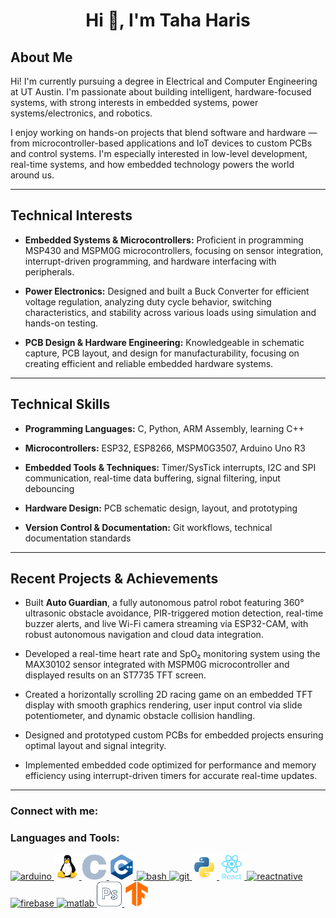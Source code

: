 <h1 align="center">Hi 👋, I'm Taha Haris</h1>

## About Me

Hi! I'm currently pursuing a degree in Electrical and Computer Engineering at UT Austin. I'm passionate about building intelligent, hardware-focused systems, with strong interests in embedded systems, power systems/electronics, and robotics.

I enjoy working on hands-on projects that blend software and hardware — from microcontroller-based applications and IoT devices to custom PCBs and control systems. I'm especially interested in low-level development, real-time systems, and how embedded technology powers the world around us.

---

## Technical Interests

- **Embedded Systems & Microcontrollers:** Proficient in programming MSP430 and MSPM0G microcontrollers, focusing on sensor integration, interrupt-driven programming, and hardware interfacing with peripherals.

- **Power Electronics:** Designed and built a Buck Converter for efficient voltage regulation, analyzing duty cycle behavior, switching characteristics, and stability across various loads using simulation and hands-on testing.

- **PCB Design & Hardware Engineering:** Knowledgeable in schematic capture, PCB layout, and design for manufacturability, focusing on creating efficient and reliable embedded hardware systems.

---

## Technical Skills

- **Programming Languages:** C, Python, ARM Assembly, learning C++

- **Microcontrollers:** ESP32, ESP8266, MSPM0G3507, Arduino Uno R3

- **Embedded Tools & Techniques:** Timer/SysTick interrupts, I2C and SPI communication, real-time data buffering, signal filtering, input debouncing

- **Hardware Design:** PCB schematic design, layout, and prototyping

- **Version Control & Documentation:** Git workflows, technical documentation standards

---

## Recent Projects & Achievements

- Built **Auto Guardian**, a fully autonomous patrol robot featuring 360° ultrasonic obstacle avoidance, PIR-triggered motion detection, real-time buzzer alerts, and live Wi-Fi camera streaming via ESP32-CAM, with robust autonomous navigation and cloud data integration.

- Developed a real-time heart rate and SpO₂ monitoring system using the MAX30102 sensor integrated with MSPM0G microcontroller and displayed results on an ST7735 TFT screen.

- Created a horizontally scrolling 2D racing game on an embedded TFT display with smooth graphics rendering, user input control via slide potentiometer, and dynamic obstacle collision handling.

- Designed and prototyped custom PCBs for embedded projects ensuring optimal layout and signal integrity.

- Implemented embedded code optimized for performance and memory efficiency using interrupt-driven timers for accurate real-time updates.

---

<h3 align="left">Connect with me:</h3>
<p align="left">
<!-- Add your social links here, e.g.: -->
<!-- <a href="https://linkedin.com/in/tahaharis" target="_blank">LinkedIn</a> -->
</p>

<h3 align="left">Languages and Tools:</h3>
<p align="left">
  <!-- Hardware / Embedded first -->
  <a href="https://www.arduino.cc/" target="_blank" rel="noreferrer">
    <img src="https://cdn.worldvectorlogo.com/logos/arduino-1.svg" alt="arduino" width="40" height="40"/>
  </a>
  <a href="https://www.linux.org/" target="_blank" rel="noreferrer">
    <img src="https://raw.githubusercontent.com/devicons/devicon/master/icons/linux/linux-original.svg" alt="linux" width="40" height="40"/>
  </a>
  <a href="https://www.cprogramming.com/" target="_blank" rel="noreferrer">
    <img src="https://raw.githubusercontent.com/devicons/devicon/master/icons/c/c-original.svg" alt="c" width="40" height="40"/>
  </a>
  <a href="https://www.w3schools.com/cpp/" target="_blank" rel="noreferrer">
    <img src="https://raw.githubusercontent.com/devicons/devicon/master/icons/cplusplus/cplusplus-original.svg" alt="cplusplus" width="40" height="40"/>
  </a>

  <!-- Scripting / Shell -->
  <a href="https://www.gnu.org/software/bash/" target="_blank" rel="noreferrer">
    <img src="https://www.vectorlogo.zone/logos/gnu_bash/gnu_bash-icon.svg" alt="bash" width="40" height="40"/>
  </a>

  <!-- Version control -->
  <a href="https://git-scm.com/" target="_blank" rel="noreferrer">
    <img src="https://www.vectorlogo.zone/logos/git-scm/git-scm-icon.svg" alt="git" width="40" height="40"/>
  </a>

  <!-- Software & Frameworks -->
  <a href="https://www.python.org" target="_blank" rel="noreferrer">
    <img src="https://raw.githubusercontent.com/devicons/devicon/master/icons/python/python-original.svg" alt="python" width="40" height="40"/>
  </a>
  <a href="https://reactjs.org/" target="_blank" rel="noreferrer">
    <img src="https://raw.githubusercontent.com/devicons/devicon/master/icons/react/react-original-wordmark.svg" alt="react" width="40" height="40"/>
  </a>
  <a href="https://reactnative.dev/" target="_blank" rel="noreferrer">
    <img src="https://reactnative.dev/img/header_logo.svg" alt="reactnative" width="40" height="40"/>
  </a>
  <a href="https://firebase.google.com/" target="_blank" rel="noreferrer">
    <img src="https://www.vectorlogo.zone/logos/firebase/firebase-icon.svg" alt="firebase" width="40" height="40"/>
  </a>

  <!-- Software Engineering / Other -->
  <a href="https://www.mathworks.com/" target="_blank" rel="noreferrer">
    <img src="https://upload.wikimedia.org/wikipedia/commons/2/21/Matlab_Logo.png" alt="matlab" width="40" height="40"/>
  </a>
  <a href="https://www.photoshop.com/en" target="_blank" rel="noreferrer">
    <img src="https://raw.githubusercontent.com/devicons/devicon/master/icons/photoshop/photoshop-line.svg" alt="photoshop" width="40" height="40"/>
  </a>

  <!-- Machine Learning / AI last -->
  <a href="https://www.tensorflow.org/" target="_blank" rel="noreferrer">
    <img src="https://raw.githubusercontent.com/devicons/devicon/master/icons/tensorflow/tensorflow-original.svg" alt="tensorflow" width="40" height="40"/>
  </a>
</p>
